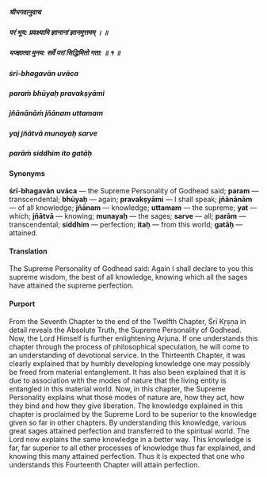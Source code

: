 ##### श्रीभगवानुवाच
##### परं भूय: प्रवक्ष्यामि ज्ञानानां ज्ञानमुत्तमम् ।  ॥
##### यज्ज्ञात्वा मुनय: सर्वे परां सिद्धिमितो गता: ॥ १ ॥

##### śrī-bhagavān uvāca
##### paraṁ bhūyaḥ pravakṣyāmi
##### jñānānāṁ jñānam uttamam
##### yaj jñātvā munayaḥ sarve
##### parāṁ siddhim ito gatāḥ

#### Synonyms

**śrī**-**bhagavān** **uvāca** — the Supreme Personality of Godhead said; **param** — transcendental; **bhūyaḥ** — again; **pravakṣyāmi** — I shall speak; **jñānānām** — of all knowledge; **jñānam** — knowledge; **uttamam** — the supreme; **yat** — which; **jñātvā** — knowing; **munayaḥ** — the sages; **sarve** — all; **parām** — transcendental; **siddhim** — perfection; **itaḥ** — from this world; **gatāḥ** — attained.

#### Translation

The Supreme Personality of Godhead said: Again I shall declare to you this supreme wisdom, the best of all knowledge, knowing which all the sages have attained the supreme perfection.

#### Purport

From the Seventh Chapter to the end of the Twelfth Chapter, Śrī Kṛṣṇa in detail reveals the Absolute Truth, the Supreme Personality of Godhead. Now, the Lord Himself is further enlightening Arjuna. If one understands this chapter through the process of philosophical speculation, he will come to an understanding of devotional service. In the Thirteenth Chapter, it was clearly explained that by humbly developing knowledge one may possibly be freed from material entanglement. It has also been explained that it is due to association with the modes of nature that the living entity is entangled in this material world. Now, in this chapter, the Supreme Personality explains what those modes of nature are, how they act, how they bind and how they give liberation. The knowledge explained in this chapter is proclaimed by the Supreme Lord to be superior to the knowledge given so far in other chapters. By understanding this knowledge, various great sages attained perfection and transferred to the spiritual world. The Lord now explains the same knowledge in a better way. This knowledge is far, far superior to all other processes of knowledge thus far explained, and knowing this many attained perfection. Thus it is expected that one who understands this Fourteenth Chapter will attain perfection.